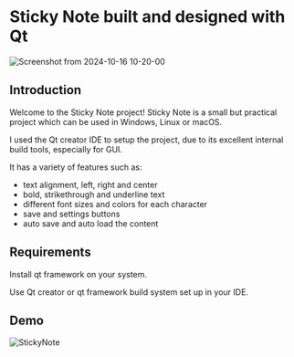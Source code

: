 <h1>Sticky Note built and designed with Qt</h1>

![Screenshot from 2024-10-16 10-20-00](https://github.com/user-attachments/assets/873e5229-b9e5-48d3-af08-e44cf3594443)




<h2>Introduction</h2>

Welcome to the Sticky Note project! 
Sticky Note is a small but practical project which can be used in Windows, Linux or macOS.

I used the Qt creator IDE to setup the project, due to its excellent internal build tools, especially for GUI. 

It has a variety of features such as:
* text alignment, left, right and center
* bold, strikethrough and underline text
* different font sizes and colors for each character
* save and settings buttons
* auto save and auto load the content


<h2>Requirements</h2>
Install qt framework on your system.

Use Qt creator or qt framework build system set up in your IDE.


<h2>Demo</h2>

![StickyNote](https://github.com/user-attachments/assets/20f7b165-96b1-4bf3-b7f6-5f4de5332ea5)
